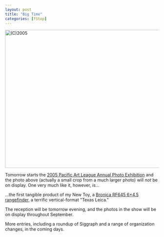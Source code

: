 ```yaml
---
layout: post
title: "Big Time"
categories: [fStop]
---
```

<img src="/pix2005/bigTime.jpg" width=807 height=452 border=0 title="(C)2005">

Tomorrow starts the <a href="http://www.pacificartleague.org/exhibits/past_exhibits2005/09norton-Sep05/PHIG_sep05.html" target="_blank">2005 Pacific Art League Annual Photo Exhibition</a> and the photo above (actually a small crop from a much larger photo) will <i>not</i> be on display. One very much like it, however, <i>is</i>...

...the first tangible product of my New Toy, a <a href="http://www.luminous-landscape.com/columns/sm-03-02-16.shtml" target="_blank">Bronica RF645 6&#215;4.5 rangefinder,</a> a terrific vertical-format "Texas Leica."

The reception will be tomorrow evening, and the photos in the show will be on display throughout September.

More entries, including a roundup of Siggraph and a range of organization changes, in the coming days.
